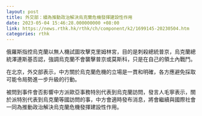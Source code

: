 ```yaml
---
layout: post
title: 外交部：續為推動政治解決烏克蘭危機發揮建設性作用
date: 2023-05-04 15:46:28.000000000 +08:00
link: https://news.rthk.hk/rthk/ch/component/k2/1699145-20230504.htm
categories: rthk
---
```


俄羅斯指控烏克蘭以無人機試圖攻擊克里姆林宮，目的是刺殺總統普京，烏克蘭總統澤連斯基否認，強調烏克蘭不會襲擊普京或莫斯科，只是在自己的領土內戰鬥。

在北京，外交部表示，中方關於烏克蘭危機的立場是一貫和明確，各方應避免採取可能令局勢進一步升級的行動。

被問到事件會否影響中方派歐亞事務特別代表到烏克蘭訪問，發言人毛寧表示，關於派特別代表到烏克蘭等國訪問的事，中方會適時發布消息，將會繼續與國際社會一同為推動政治解決烏克蘭危機發揮建設性作用。

